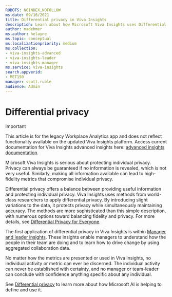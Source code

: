 ```yaml
---
ROBOTS: NOINDEX,NOFOLLOW
ms.date: 09/16/2021
title: Differential privacy in Viva Insights  
description: Learn about how Microsoft Viva Insights uses Differential Privacy technology for data analysis
author: madehmer
ms.author: helayne
ms.topic: conceptual
ms.localizationpriority: medium 
ms.collection: 
- viva-insights-advanced
- viva-insights-leader
- viva-insights-manager 
ms.service: viva-insights
search.appverid: 
- MET150 
manager: scott.ruble
audience: Admin
---
```


# Differential privacy


>[!Important]
>This article is for the legacy Workplace Analytics app and does not reflect functionality available on the updated Viva Insights platform. Access current documentation for Viva Insights advanced insights here: [advanced insights documentation](../advanced/introduction-to-advanced-insights.md).

Microsoft Viva Insights is serious about protecting individual privacy. Privacy can always be guaranteed if no information is revealed, which is not very useful. Similarly, making all information available can lead to high-fidelity metrics that compromise individual privacy.

Differential privacy offers a balance between providing useful information and protecting individual privacy. Viva Insights uses methods from world-class researchers to apply differential privacy. By introducing slight variations to the data, it protects privacy while simultaneously maintaining accuracy. The methods are more sophisticated than this simple description, with numerous options toward balancing fidelity and privacy. For more details, see [Differential Privacy for Everyone](https://download.microsoft.com/download/D/1/F/D1F0DFF5-8BA9-4BDF-8924-7816932F6825/Differential_Privacy_for_Everyone.pdf).

The first application of differential privacy in Viva Insights is within [Manager and leader insights](/viva/insights/use/pm-home?toc=/viva/insights/use/toc.json&bc=/viva/insights/breadcrumb/toc.json). These insights enable managers to understand how the people in their team are doing and to learn how to drive change by using aggregated collaboration data.

No matter how the metrics are presented or used in Viva Insights, no individual activity or metric can ever be discerned. The individual activity can never be established with certainty, and no manager or team-leader can conclude with confidence anything specific about any individual.

See [Differential privacy](https://www.microsoft.com/ai/ai-lab-differential-privacy) to learn more about how Microsoft AI is helping to define and use it.

